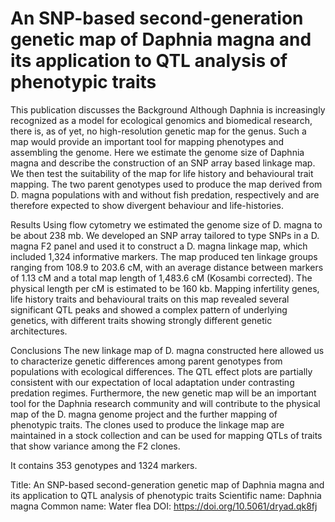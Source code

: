 # An SNP-based second-generation genetic map of Daphnia magna and its application to QTL analysis of phenotypic traits

This publication discusses the Background
Although Daphnia is increasingly recognized as a model for ecological genomics and biomedical research, there is, as of yet, no high-resolution genetic map for the genus. Such a map would provide an important tool for mapping phenotypes and assembling the genome. Here we estimate the genome size of Daphnia magna and describe the construction of an SNP array based linkage map. We then test the suitability of the map for life history and behavioural trait mapping. The two parent genotypes used to produce the map derived from D. magna populations with and without fish predation, respectively and are therefore expected to show divergent behaviour and life-histories.

Results
Using flow cytometry we estimated the genome size of D. magna to be about 238 mb. We developed an SNP array tailored to type SNPs in a D. magna F2 panel and used it to construct a D. magna linkage map, which included 1,324 informative markers. The map produced ten linkage groups ranging from 108.9 to 203.6 cM, with an average distance between markers of 1.13 cM and a total map length of 1,483.6 cM (Kosambi corrected). The physical length per cM is estimated to be 160 kb. Mapping infertility genes, life history traits and behavioural traits on this map revealed several significant QTL peaks and showed a complex pattern of underlying genetics, with different traits showing strongly different genetic architectures.

Conclusions
The new linkage map of D. magna constructed here allowed us to characterize genetic differences among parent genotypes from populations with ecological differences. The QTL effect plots are partially consistent with our expectation of local adaptation under contrasting predation regimes. Furthermore, the new genetic map will be an important tool for the Daphnia research community and will contribute to the physical map of the D. magna genome project and the further mapping of phenotypic traits. The clones used to produce the linkage map are maintained in a stock collection and can be used for mapping QTLs of traits that show variance among the F2 clones.

It contains 353 genotypes and 1324 markers.

Title: An SNP-based second-generation genetic map of Daphnia magna and its application to QTL analysis of phenotypic traits
Scientific name: Daphnia magna
Common name: Water flea
DOI: https://doi.org/10.5061/dryad.qk8fj

